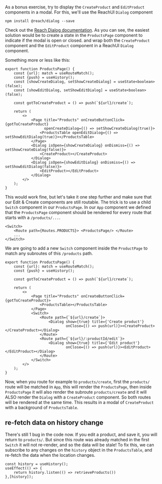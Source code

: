 As a bonus exercise, try to display the `CreateProduct` and `EditProduct` components in a modal.
For this, we'll use the ReachUI `Dialog` component
```
npm install @reach/dialog --save
```
Check out the [Reach Dialog documentation](https://reach.tech/dialog).
As you can see, the easiest solution would be to create a state in the `ProductsPage` component to indicate if the modal is open or closed. 
and wrap both the `CreateProduct` component and the `EditProduct` component in a ReachUI `Dialog` component.

Something more or less like this: 
```tsx
export function ProductsPage() {
    const {url}: match = useRouteMatch();
    const {push} = useHistory();
    const [showCreateDialog, setShowCreateDialog] = useState<boolean>(false);
    const [showEditDialog, setShowEditDialog] = useState<boolean>(false);

    const gotToCreateProduct = () => push(`${url}/create`);

    return (
        <>
            <Page title="Products" onCreateButtonClick={gotToCreateProduct}
                  openCreateDialog={() => setShowCreateDialog(true)}>
                <ProductsTable openEditDialog={() => setShowEditDialog(true)}></ProductsTable>
            </Page>
            <Dialog isOpen={showCreateDialog} onDismiss={() => setShowCreateDialog(false)}>
                <CreateProduct></CreateProduct>
            </Dialog>
            <Dialog isOpen={showEditDialog} onDismiss={() => setShowEditDialog(false)}>
                <EditProduct></EditProduct>
            </Dialog>
        </>
    );
}
```

This would work fine, but let's take it one step further and make sure that our Edit & Create components are still routable.
The trick is to use a child `Switch` component in our `ProductsPage`. 
In our `App` component we defined that the `ProductsPage` component should be rendered for every route that starts with a `/products/...`. 
```tsx
<Switch>
    <Route path={Routes.PRODUCTS}> <ProductsPage/> </Route>
    ...
</Switch>
```
We are going to add a new `Switch` component inside the `ProductPage` to match any subroutes of this `/products` path.
```tsx
export function ProductsPage() {
    const {url}: match = useRouteMatch();
    const {push} = useHistory();

    const gotToCreateProduct = () => push(`${url}/create`);

    return (
        <>
            <Page title="Products" onCreateButtonClick={gotToCreateProduct}>
                <ProductsTable></ProductsTable>
            </Page>
            <Switch>
                <Route path={`${url}/create`}>
                    <Dialog show={true} title={'Create product'}
                            onClose={() => push(url)}><CreateProduct></CreateProduct></Dialog>
                </Route>
                <Route path={`${url}/:productId/edit`}>
                    <Dialog show={true} title={'Edit product'}
                            onClose={() => push(url)}><EditProduct></EditProduct></Dialog>
                </Route>
            </Switch>
        </>
    );
}
```
Now, when you route for example to `products/create`, first the `products/` route will be matched in `App`, this will render the `ProductsPage`,
then inside `ProductsPage` it will also render the subroute `products/create` and it will ALSO render the `Dialog` with a `CreateProduct` component.
So both routes will be rendered at the same time. This results in a modal of `CreateProduct` with a background of `ProductsTable`.

## re-fetch data on history change
There's still 1 bug in the code now. If you edit a product, and save it, you will return to `products/`.
But since this route was already matched in the first `Switch` it will not re-render, and so the data will be stale!
To fix this, we can subscribe to any changes on the `history` object in the `ProductsTable`,
and re-fetch the data when the location changes.

```tsx
const history = useHistory();
useEffect(() => {
    return history.listen(() => retrieveProducts())
},[history]);
```
